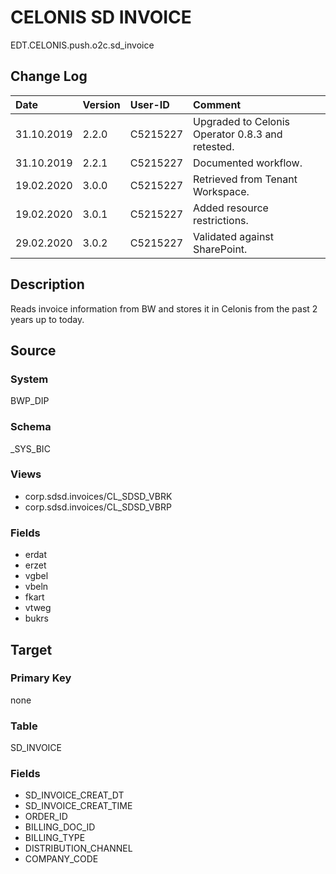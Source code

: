 # CELONIS SD INVOICE
EDT.CELONIS.push.o2c.sd_invoice


## Change Log
|   Date        |   Version |   User-ID     |   Comment     |
|   :--         |   :--     |   :--         |   :--         |
|   31.10.2019  |   2.2.0   |   C5215227    |   Upgraded to Celonis Operator 0.8.3 and retested.    |
|   31.10.2019  |   2.2.1   |   C5215227    |   Documented workflow.    |
|   19.02.2020  |   3.0.0   |   C5215227    |   Retrieved from Tenant Workspace.    |
|   19.02.2020  |   3.0.1   |   C5215227    |   Added resource restrictions.    |
|   29.02.2020  |   3.0.2   |   C5215227    |   Validated against SharePoint.    |


## Description
Reads invoice information from BW and stores it in Celonis from the past 2 years up to today.


## Source

### System
BWP_DIP

### Schema
_SYS_BIC

### Views
- corp.sdsd.invoices/CL_SDSD_VBRK
- corp.sdsd.invoices/CL_SDSD_VBRP

### Fields
- erdat
- erzet
- vgbel
- vbeln
- fkart
- vtweg
- bukrs


## Target

### Primary Key
none

### Table
SD_INVOICE

### Fields
- SD_INVOICE_CREAT_DT
- SD_INVOICE_CREAT_TIME
- ORDER_ID
- BILLING_DOC_ID
- BILLING_TYPE
- DISTRIBUTION_CHANNEL
- COMPANY_CODE